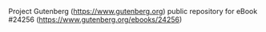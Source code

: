 Project Gutenberg (https://www.gutenberg.org) public repository for eBook #24256 (https://www.gutenberg.org/ebooks/24256)
